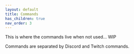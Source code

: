 ```yaml
---
layout: default
title: Commands
has_children: true
nav_order: 3
---
```

This is where the commands live when not used... WIP

Commands are separated by Discord and Twitch commands.

